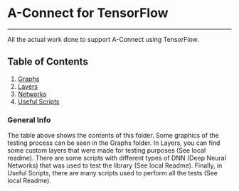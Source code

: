 # A-Connect for TensorFlow

***

All the actual work done to support A-Connect using TensorFlow.

## Table of Contents

1. [Graphs](/Tensorflow/Graphs)
2. [Layers](/Tensorflow/Layers)
3. [Networks](/Tensorflow/Networks)
4. [Useful Scripts](/Tensorflow/Scripts)

### General Info

The table above shows the contents of this folder. Some graphics of the testing process can be seen in the Graphs folder. In Layers, you can find some custom layers that were made for testing purposes (See local readme). There are some scripts with different types of DNN (Deep Neural Networks) that was used to test the library (See local Readme). Finally, in Useful Scripts, there are many scripts used to perform all the tests (See local Readme).



